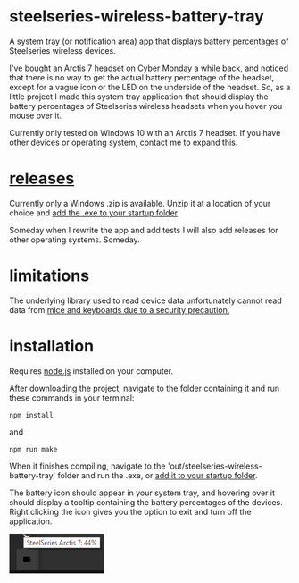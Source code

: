 # steelseries-wireless-battery-tray
A system tray (or notification area) app that displays battery percentages of Steelseries wireless devices.

I've bought an Arctis 7 headset on Cyber Monday a while back, and noticed that there is no way to get the actual battery percentage of the headset, except for a vague icon or the LED on the underside of the headset. So, as a little project I made this system tray application that should display the battery percentages of Steelseries wireless headsets when you hover you mouse over it.

Currently only tested on Windows 10 with an Arctis 7 headset. If you have other devices or operating system, contact me to expand this.

#  [releases](https://github.com/mtadin/steelseries-wireless-battery-tray/releases)
Currently only a Windows .zip is available. Unzip it at a location of your choice and [add the .exe to your startup folder](https://support.microsoft.com/en-us/windows/add-an-app-to-run-automatically-at-startup-in-windows-10-150da165-dcd9-7230-517b-cf3c295d89dd)

Someday when I rewrite the app and add tests I will also add releases for other operating systems. Someday.

# limitations
The underlying library used to read device data unfortunately cannot read data from [mice and keyboards due to a security precaution.](https://github.com/node-hid/node-hid#devices-node-hid-cannot-read)

# installation
Requires [node.js](https://nodejs.org/en/) installed on your computer.

After downloading the project, navigate to the folder containing it and run these commands in your terminal:
```
npm install
```
and
```
npm run make
```
When it finishes compiling, navigate to the 'out/steelseries-wireless-battery-tray' folder and run the .exe, or [add it to your startup folder](https://support.microsoft.com/en-us/windows/add-an-app-to-run-automatically-at-startup-in-windows-10-150da165-dcd9-7230-517b-cf3c295d89dd).

The battery icon should appear in your system tray, and hovering over it should display a tooltip containing the battery percentages of the devices. Right clicking the icon gives you the option to exit and turn off the application.

![example](https://github.com/mtadin/steelseries-wireless-battery-tray/blob/master/example.png?raw=true)
